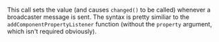 This call sets the value (and causes `changed()` to be called) whenever a broadcaster message is sent. The syntax is pretty similiar to the `addComponentPropertyListener` function (without the `property` argument, which isn't required obviously).

